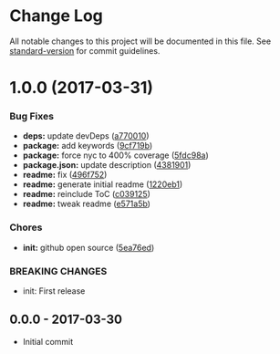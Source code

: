 # Change Log

All notable changes to this project will be documented in this file. See [standard-version](https://github.com/conventional-changelog/standard-version) for commit guidelines.

<a name="1.0.0"></a>
# 1.0.0 (2017-03-31)


### Bug Fixes

* **deps:** update devDeps ([a770010](https://github.com/tunnckocore/native-promise-deferred/commit/a770010))
* **package:** add keywords ([9cf719b](https://github.com/tunnckocore/native-promise-deferred/commit/9cf719b))
* **package:** force nyc to 400% coverage ([5fdc98a](https://github.com/tunnckocore/native-promise-deferred/commit/5fdc98a))
* **package.json:** update description ([4381901](https://github.com/tunnckocore/native-promise-deferred/commit/4381901))
* **readme:** fix ([496f752](https://github.com/tunnckocore/native-promise-deferred/commit/496f752))
* **readme:** generate initial readme ([1220eb1](https://github.com/tunnckocore/native-promise-deferred/commit/1220eb1))
* **readme:** reinclude ToC ([c039125](https://github.com/tunnckocore/native-promise-deferred/commit/c039125))
* **readme:** tweak readme ([e571a5b](https://github.com/tunnckocore/native-promise-deferred/commit/e571a5b))


### Chores

* **init:** github open source ([5ea76ed](https://github.com/tunnckocore/native-promise-deferred/commit/5ea76ed))


### BREAKING CHANGES

* init: First release





## 0.0.0 - 2017-03-30
- Initial commit